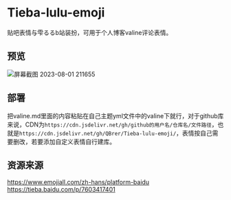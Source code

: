 # Tieba-lulu-emoji
贴吧表情与雫るるb站装扮，可用于个人博客valine评论表情。
## 预览
![屏幕截图 2023-08-01 211655](https://github.com/QBrer/Tieba-lulu-emoji/assets/94448088/5f955963-4e37-4e04-ba90-5fc5698bfcd8)
## 部署
把valine.md里面的内容粘贴在自己主题yml文件中的valine下就行，对于github库来说，CDN为`https://cdn.jsdelivr.net/gh/github的用户名/仓库名/文件路径`，也就是`https://cdn.jsdelivr.net/gh/QBrer/Tieba-lulu-emoji/`，表情按自己需要删改，若要添加自定义表情自行建库。
## 资源来源
https://www.emojiall.com/zh-hans/platform-baidu
https://tieba.baidu.com/p/7603417401
